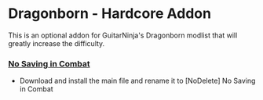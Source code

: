 # Dragonborn - Hardcore Addon
This is an optional addon for GuitarNinja's Dragonborn modlist that will greatly increase the difficulty. 

### [No Saving in Combat](https://www.nexusmods.com/skyrimspecialedition/mods/29914)
- Download and install the main file and rename it to [NoDelete] No Saving in Combat
